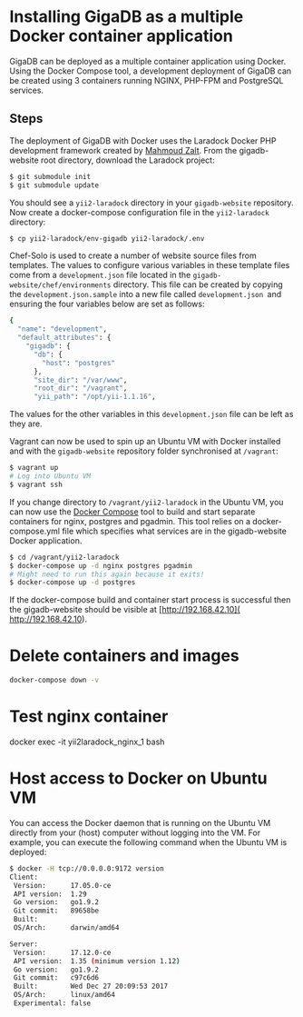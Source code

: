 # Installing GigaDB as a multiple Docker container application

GigaDB can be deployed as a multiple container application using Docker. Using
the Docker Compose tool, a development deployment of GigaDB can be created using
3 containers running NGINX, PHP-FPM and PostgreSQL services.

## Steps

The deployment of GigaDB with Docker uses the Laradock Docker PHP development
framework created by [Mahmoud Zalt](https://github.com/Mahmoudz). From the
gigadb-website root directory, download the Laradock project:
```bash
$ git submodule init
$ git submodule update
```

You should see a `yii2-laradock` directory in your `gigadb-website` repository. 
Now create a docker-compose configuration file in the `yii2-laradock` directory:
```bash
$ cp yii2-laradock/env-gigadb yii2-laradock/.env
```

Chef-Solo is used to create a number of website source files from templates. The
values to configure various variables in these template files come from a 
`development.json` file located in the `gigadb-website/chef/environments`
directory. This file can be created by copying the `development.json.sample` 
into a new file called `development.json `and ensuring the four variables below 
are set as follows:

```bash
{
  "name": "development",
  "default_attributes": {
    "gigadb": {
      "db": {
        "host": "postgres"
      },
      "site_dir": "/var/www",
      "root_dir": "/vagrant",
      "yii_path": "/opt/yii-1.1.16",
```

The values for the other variables in this `development.json` file can be left 
as they are.

Vagrant can now be used to spin up an Ubuntu VM with Docker installed and with 
the `gigadb-website` repository folder synchronised at `/vagrant`:
```bash
$ vagrant up
# Log into Ubuntu VM
$ vagrant ssh
```

If you change directory to `/vagrant/yii2-laradock` in the Ubuntu VM, you can 
now use the [Docker Compose](https://docs.docker.com/compose/) tool to build and 
start separate containers for nginx, postgres and pgadmin. This tool relies on a 
docker-compose.yml file which specifies what services are in the gigadb-website 
Docker application.
```bash
$ cd /vagrant/yii2-laradock
$ docker-compose up -d nginx postgres pgadmin
# Might need to run this again because it exits!
$ docker-compose up -d postgres
```

If the docker-compose build and container start process is successful then the 
gigadb-website should be visible at [http://192.168.42.10]( http://192.168.42.10).

# Delete containers and images
```bash
docker-compose down -v
```

# Test nginx container
docker exec -it yii2laradock_nginx_1 bash

# Host access to Docker on Ubuntu VM

You can access the Docker daemon that is running on the Ubuntu VM directly from
your (host) computer without logging into the VM. For example, you can execute
the following command when the Ubuntu VM is deployed:

```bash
$ docker -H tcp://0.0.0.0:9172 version
Client:
 Version:      17.05.0-ce
 API version:  1.29
 Go version:   go1.9.2
 Git commit:   89658be
 Built:        
 OS/Arch:      darwin/amd64

Server:
 Version:      17.12.0-ce
 API version:  1.35 (minimum version 1.12)
 Go version:   go1.9.2
 Git commit:   c97c6d6
 Built:        Wed Dec 27 20:09:53 2017
 OS/Arch:      linux/amd64
 Experimental: false

```

